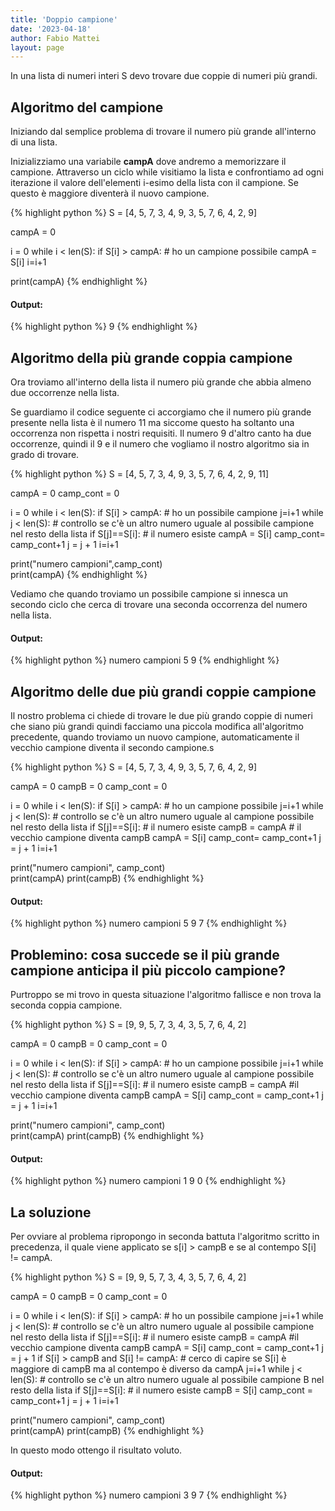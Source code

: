 ```yaml
---
title: 'Doppio campione'
date: '2023-04-18'
author: Fabio Mattei
layout: page
---
```


In una lista di numeri interi S devo trovare due coppie di numeri più grandi.

## Algoritmo del campione

Iniziando dal semplice problema di trovare il numero più grande all'interno di una lista.

Inizializziamo una variabile **campA** dove andremo a memorizzare il campione. Attraverso un ciclo while visitiamo la lista e confrontiamo ad ogni iterazione il valore dell'elementi i-esimo della lista con il campione. Se questo è maggiore diventerà il nuovo campione.

{% highlight python %}
S = [4, 5, 7, 3, 4, 9, 3, 5, 7, 6, 4, 2, 9]

campA = 0

i = 0
while i < len(S):
    if S[i] > campA:  # ho un campione possibile
        campA = S[i]
    i=i+1

print(campA)
{% endhighlight %}

#### Output:

{% highlight python %}
9
{% endhighlight %}


## Algoritmo della più grande coppia campione

Ora troviamo all'interno della lista il numero più grande che abbia almeno due occorrenze nella lista. 

Se guardiamo il codice seguente ci accorgiamo che il numero più grande presente nella lista è il numero 11 ma siccome questo ha soltanto una occorrenza non rispetta i nostri requisiti. Il numero 9 d'altro canto ha due occorrenze, quindi il 9 e il numero che vogliamo il nostro algoritmo sia in grado di trovare.

{% highlight python %}
S = [4, 5, 7, 3, 4, 9, 3, 5, 7, 6, 4, 2, 9, 11]

campA = 0
camp_cont = 0

i = 0
while i < len(S):
    if S[i] > campA:  # ho un possibile campione 
        j=i+1
        while j < len(S): # controllo se c'è un altro numero uguale al possibile campione nel resto della lista
            if S[j]==S[i]: # il numero esiste
                campA = S[i]
                camp_cont= camp_cont+1
            j = j + 1
    i=i+1

print("numero campioni",camp_cont)             
print(campA)
{% endhighlight %}

Vediamo che quando troviamo un possibile campione si innesca un secondo ciclo che cerca di trovare una seconda occorrenza del numero nella lista.

#### Output:

{% highlight python %}
numero campioni 5
9
{% endhighlight %}

## Algoritmo delle due più grandi coppie campione

Il nostro problema ci chiede di trovare le due più grando coppie di numeri che siano più grandi quindi facciamo una piccola modifica all'algoritmo precedente, quando troviamo un nuovo campione, automaticamente il vecchio campione diventa il secondo campione.s

{% highlight python %}
S = [4, 5, 7, 3, 4, 9, 3, 5, 7, 6, 4, 2, 9]

campA = 0
campB = 0
camp_cont = 0

i = 0
while i < len(S):
     if S[i] > campA:  # ho un campione possibile
         j=i+1
         while j < len(S): # controllo se c'è un altro numero uguale al campione possibile nel resto della lista
             if S[j]==S[i]: # il numero esiste
                 campB = campA  # il vecchio campione diventa campB
                 campA = S[i]
                 camp_cont= camp_cont+1
             j = j + 1
     i=i+1

print("numero campioni", camp_cont)             
print(campA)
print(campB)
{% endhighlight %}

#### Output:

{% highlight python %}
numero campioni 5
9
7
{% endhighlight %}

## Problemino: cosa succede se il più grande campione anticipa il più piccolo campione?

Purtroppo se mi trovo in questa situazione l'algoritmo fallisce e non trova la seconda coppia campione.

{% highlight python %}
S = [9, 9, 5, 7, 3, 4, 3, 5, 7, 6, 4, 2]

campA = 0
campB = 0
camp_cont = 0

i = 0
while i < len(S):
     if S[i] > campA:  # ho un campione possibile
         j=i+1
         while j < len(S): # controllo se c'è un altro numero uguale al campione possibile nel resto della lista
             if S[j]==S[i]: # il numero esiste
                 campB = campA  #il vecchio campione diventa campB
                 campA = S[i]
                 camp_cont = camp_cont+1
             j = j + 1
     i=i+1

print("numero campioni", camp_cont)             
print(campA)
print(campB)
{% endhighlight %}

#### Output:

{% highlight python %}
numero campioni 1
9
0
{% endhighlight %}

## La soluzione

Per ovviare al problema ripropongo in seconda battuta l'algoritmo scritto in precedenza, il quale viene applicato se s[i] > campB e se al contempo S[i] != campA. 

{% highlight python %}
S = [9, 9, 5, 7, 3, 4, 3, 5, 7, 6, 4, 2]

campA = 0
campB = 0
camp_cont = 0

i = 0
while i < len(S):
     if S[i] > campA:  # ho un possibile campione 
         j=i+1
         while j < len(S): # controllo se c'è un altro numero uguale al possibile campione nel resto della lista
             if S[j]==S[i]: # il numero esiste
                 campB = campA  #il vecchio campione diventa campB
                 campA = S[i]
                 camp_cont = camp_cont+1
             j = j + 1
     if S[i] > campB and S[i] != campA:  # cerco di capire se S[i] è maggiore di campB ma al contempo è diverso da campA
         j=i+1
         while j < len(S): # controllo se c'è un altro numero uguale al possibile campione B nel resto della lista
             if S[j]==S[i]: # il numero esiste
                 campB = S[i]
                 camp_cont = camp_cont+1
             j = j + 1
     i=i+1

print("numero campioni", camp_cont)             
print(campA)
print(campB)
{% endhighlight %}

In questo modo ottengo il risultato voluto.

#### Output:

{% highlight python %}
numero campioni 3
9
7
{% endhighlight %}
